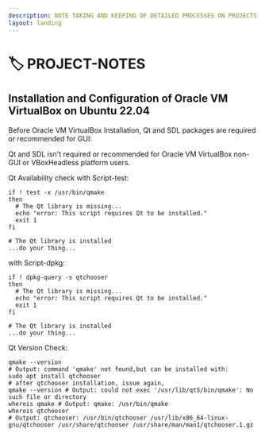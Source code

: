 ```yaml
---
description: NOTE TAKING AND KEEPING OF DETAILED PROCESSES ON PROJECTS
layout: landing
---
```


# 🏷 PROJECT-NOTES

## Installation and Configuration of Oracle VM VirtualBox on Ubuntu 22.04

Before Oracle VM VirtualBox Installation, Qt and SDL packages are required or recommended for GUI:

Qt and SDL isn't required or recommended for Oracle VM VirtualBox non-GUI or VBoxHeadless platform users.

Qt Availability check with Script-test:

```
if ! test -x /usr/bin/qmake
then
  # The Qt library is missing...
  echo "error: This script requires Qt to be installed."
  exit 1
fi

# The Qt library is installed
...do your thing...
```

with Script-dpkg:&#x20;

```
if ! dpkg-query -s qtchooser
then
  # The Qt library is missing...
  echo "error: This script requires Qt to be installed."
  exit 1
fi

# The Qt library is installed
...do your thing...
```

Qt Version Check:

```
qmake --version 
# Output: command 'qmake' not found,but can be installed with:
sudo apt install qtchooser
# after qtchooser installation, issue again,
qmake --version # Output: could not exec '/usr/lib/qt5/bin/qmake': No such file or directory
whereis qmake # Output: qmake: /usr/bin/qmake
whereis qtchooser
# Output: qtchooser: /usr/bin/qtchooser /usr/lib/x86_64-linux-gnu/qtchooser /usr/share/qtchooser /usr/share/man/man1/qtchooser.1.gz

```

